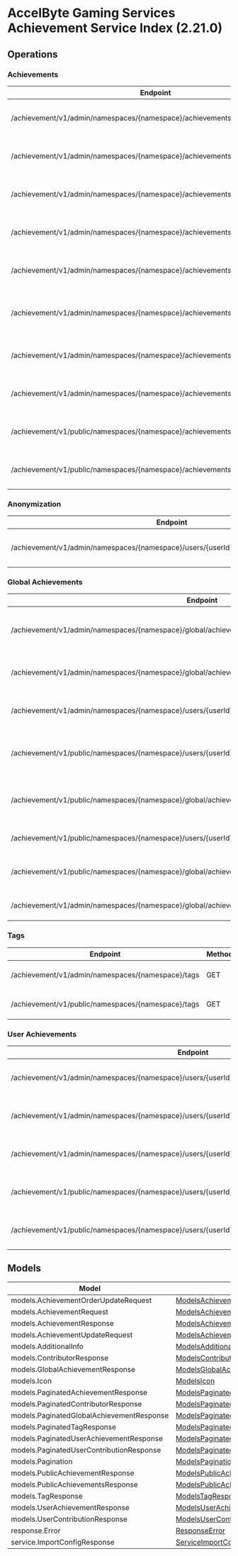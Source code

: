 [//]: # (<< Code generated. DO NOT EDIT!)

[//]: # (<< template file: ags_py_codegen)

# AccelByte Gaming Services Achievement Service Index (2.21.0)


## Operations

### Achievements
| Endpoint | Method | ID | Deprecated | Class | Wrapper | Example |
|---|---|---|---|---|---|---|
| /achievement/v1/admin/namespaces/{namespace}/achievements | POST | AdminCreateNewAchievement | `false` | [AdminCreateNewAchievement](../../accelbyte_py_sdk/api/achievement/operations/achievements/admin_create_new_achievement.py) | [admin_create_new_achievement](../../accelbyte_py_sdk/api/achievement/wrappers/_achievements.py) | [accelbyte_py_sdk_cli achievement-admin-create-new-achievement](../../samples/cli/accelbyte_py_sdk_cli/achievement/_admin_create_new_achievement.py) |
| /achievement/v1/admin/namespaces/{namespace}/achievements/{achievementCode} | DELETE | AdminDeleteAchievement | `false` | [AdminDeleteAchievement](../../accelbyte_py_sdk/api/achievement/operations/achievements/admin_delete_achievement.py) | [admin_delete_achievement](../../accelbyte_py_sdk/api/achievement/wrappers/_achievements.py) | [accelbyte_py_sdk_cli achievement-admin-delete-achievement](../../samples/cli/accelbyte_py_sdk_cli/achievement/_admin_delete_achievement.py) |
| /achievement/v1/admin/namespaces/{namespace}/achievements/{achievementCode} | GET | AdminGetAchievement | `false` | [AdminGetAchievement](../../accelbyte_py_sdk/api/achievement/operations/achievements/admin_get_achievement.py) | [admin_get_achievement](../../accelbyte_py_sdk/api/achievement/wrappers/_achievements.py) | [accelbyte_py_sdk_cli achievement-admin-get-achievement](../../samples/cli/accelbyte_py_sdk_cli/achievement/_admin_get_achievement.py) |
| /achievement/v1/admin/namespaces/{namespace}/achievements | GET | AdminListAchievements | `false` | [AdminListAchievements](../../accelbyte_py_sdk/api/achievement/operations/achievements/admin_list_achievements.py) | [admin_list_achievements](../../accelbyte_py_sdk/api/achievement/wrappers/_achievements.py) | [accelbyte_py_sdk_cli achievement-admin-list-achievements](../../samples/cli/accelbyte_py_sdk_cli/achievement/_admin_list_achievements.py) |
| /achievement/v1/admin/namespaces/{namespace}/achievements/{achievementCode} | PUT | AdminUpdateAchievement | `false` | [AdminUpdateAchievement](../../accelbyte_py_sdk/api/achievement/operations/achievements/admin_update_achievement.py) | [admin_update_achievement](../../accelbyte_py_sdk/api/achievement/wrappers/_achievements.py) | [accelbyte_py_sdk_cli achievement-admin-update-achievement](../../samples/cli/accelbyte_py_sdk_cli/achievement/_admin_update_achievement.py) |
| /achievement/v1/admin/namespaces/{namespace}/achievements/{achievementCode} | PATCH | AdminUpdateAchievementListOrder | `false` | [AdminUpdateAchievementListOrder](../../accelbyte_py_sdk/api/achievement/operations/achievements/admin_update_achievemen_d288a7.py) | [admin_update_achievement_list_order](../../accelbyte_py_sdk/api/achievement/wrappers/_achievements.py) | [accelbyte_py_sdk_cli achievement-admin-update-achievement-list-order](../../samples/cli/accelbyte_py_sdk_cli/achievement/_admin_update_achievement_list_order.py) |
| /achievement/v1/admin/namespaces/{namespace}/achievements/export | GET | ExportAchievements | `false` | [ExportAchievements](../../accelbyte_py_sdk/api/achievement/operations/achievements/export_achievements.py) | [export_achievements](../../accelbyte_py_sdk/api/achievement/wrappers/_achievements.py) | [accelbyte_py_sdk_cli achievement-export-achievements](../../samples/cli/accelbyte_py_sdk_cli/achievement/_export_achievements.py) |
| /achievement/v1/admin/namespaces/{namespace}/achievements/import | POST | ImportAchievements | `false` | [ImportAchievements](../../accelbyte_py_sdk/api/achievement/operations/achievements/import_achievements.py) | [import_achievements](../../accelbyte_py_sdk/api/achievement/wrappers/_achievements.py) | [accelbyte_py_sdk_cli achievement-import-achievements](../../samples/cli/accelbyte_py_sdk_cli/achievement/_import_achievements.py) |
| /achievement/v1/public/namespaces/{namespace}/achievements/{achievementCode} | GET | PublicGetAchievement | `false` | [PublicGetAchievement](../../accelbyte_py_sdk/api/achievement/operations/achievements/public_get_achievement.py) | [public_get_achievement](../../accelbyte_py_sdk/api/achievement/wrappers/_achievements.py) | [accelbyte_py_sdk_cli achievement-public-get-achievement](../../samples/cli/accelbyte_py_sdk_cli/achievement/_public_get_achievement.py) |
| /achievement/v1/public/namespaces/{namespace}/achievements | GET | PublicListAchievements | `false` | [PublicListAchievements](../../accelbyte_py_sdk/api/achievement/operations/achievements/public_list_achievements.py) | [public_list_achievements](../../accelbyte_py_sdk/api/achievement/wrappers/_achievements.py) | [accelbyte_py_sdk_cli achievement-public-list-achievements](../../samples/cli/accelbyte_py_sdk_cli/achievement/_public_list_achievements.py) |

### Anonymization
| Endpoint | Method | ID | Deprecated | Class | Wrapper | Example |
|---|---|---|---|---|---|---|
| /achievement/v1/admin/namespaces/{namespace}/users/{userId}/anonymization/achievements | DELETE | AdminAnonymizeUserAchievement | `false` | [AdminAnonymizeUserAchievement](../../accelbyte_py_sdk/api/achievement/operations/anonymization/admin_anonymize_user_ac_c61ab2.py) | [admin_anonymize_user_achievement](../../accelbyte_py_sdk/api/achievement/wrappers/_anonymization.py) | [accelbyte_py_sdk_cli achievement-admin-anonymize-user-achievement](../../samples/cli/accelbyte_py_sdk_cli/achievement/_admin_anonymize_user_achievement.py) |

### Global Achievements
| Endpoint | Method | ID | Deprecated | Class | Wrapper | Example |
|---|---|---|---|---|---|---|
| /achievement/v1/admin/namespaces/{namespace}/global/achievements/{achievementCode}/contributors | GET | AdminListGlobalAchievementContributors | `false` | [AdminListGlobalAchievementContributors](../../accelbyte_py_sdk/api/achievement/operations/global_achievements/admin_list_global_achie_0b49fb.py) | [admin_list_global_achievement_contributors](../../accelbyte_py_sdk/api/achievement/wrappers/_global_achievements.py) | [accelbyte_py_sdk_cli achievement-admin-list-global-achievement-contributors](../../samples/cli/accelbyte_py_sdk_cli/achievement/_admin_list_global_achievement_contributors.py) |
| /achievement/v1/admin/namespaces/{namespace}/global/achievements | GET | AdminListGlobalAchievements | `false` | [AdminListGlobalAchievements](../../accelbyte_py_sdk/api/achievement/operations/global_achievements/admin_list_global_achievements.py) | [admin_list_global_achievements](../../accelbyte_py_sdk/api/achievement/wrappers/_global_achievements.py) | [accelbyte_py_sdk_cli achievement-admin-list-global-achievements](../../samples/cli/accelbyte_py_sdk_cli/achievement/_admin_list_global_achievements.py) |
| /achievement/v1/admin/namespaces/{namespace}/users/{userId}/global/achievements | GET | AdminListUserContributions | `false` | [AdminListUserContributions](../../accelbyte_py_sdk/api/achievement/operations/global_achievements/admin_list_user_contributions.py) | [admin_list_user_contributions](../../accelbyte_py_sdk/api/achievement/wrappers/_global_achievements.py) | [accelbyte_py_sdk_cli achievement-admin-list-user-contributions](../../samples/cli/accelbyte_py_sdk_cli/achievement/_admin_list_user_contributions.py) |
| /achievement/v1/public/namespaces/{namespace}/users/{userId}/global/achievements/{achievementCode}/claim | POST | ClaimGlobalAchievementReward | `false` | [ClaimGlobalAchievementReward](../../accelbyte_py_sdk/api/achievement/operations/global_achievements/claim_global_achievemen_1ea8df.py) | [claim_global_achievement_reward](../../accelbyte_py_sdk/api/achievement/wrappers/_global_achievements.py) | [accelbyte_py_sdk_cli achievement-claim-global-achievement-reward](../../samples/cli/accelbyte_py_sdk_cli/achievement/_claim_global_achievement_reward.py) |
| /achievement/v1/public/namespaces/{namespace}/global/achievements/{achievementCode}/contributors | GET | ListGlobalAchievementContributors | `false` | [ListGlobalAchievementContributors](../../accelbyte_py_sdk/api/achievement/operations/global_achievements/list_global_achievement_b19e66.py) | [list_global_achievement_contributors](../../accelbyte_py_sdk/api/achievement/wrappers/_global_achievements.py) | [accelbyte_py_sdk_cli achievement-list-global-achievement-contributors](../../samples/cli/accelbyte_py_sdk_cli/achievement/_list_global_achievement_contributors.py) |
| /achievement/v1/public/namespaces/{namespace}/users/{userId}/global/achievements | GET | ListUserContributions | `false` | [ListUserContributions](../../accelbyte_py_sdk/api/achievement/operations/global_achievements/list_user_contributions.py) | [list_user_contributions](../../accelbyte_py_sdk/api/achievement/wrappers/_global_achievements.py) | [accelbyte_py_sdk_cli achievement-list-user-contributions](../../samples/cli/accelbyte_py_sdk_cli/achievement/_list_user_contributions.py) |
| /achievement/v1/public/namespaces/{namespace}/global/achievements | GET | PublicListGlobalAchievements | `false` | [PublicListGlobalAchievements](../../accelbyte_py_sdk/api/achievement/operations/global_achievements/public_list_global_achi_9c838b.py) | [public_list_global_achievements](../../accelbyte_py_sdk/api/achievement/wrappers/_global_achievements.py) | [accelbyte_py_sdk_cli achievement-public-list-global-achievements](../../samples/cli/accelbyte_py_sdk_cli/achievement/_public_list_global_achievements.py) |
| /achievement/v1/admin/namespaces/{namespace}/global/achievements/{achievementCode}/reset | DELETE | ResetGlobalAchievement | `false` | [ResetGlobalAchievement](../../accelbyte_py_sdk/api/achievement/operations/global_achievements/reset_global_achievement.py) | [reset_global_achievement](../../accelbyte_py_sdk/api/achievement/wrappers/_global_achievements.py) | [accelbyte_py_sdk_cli achievement-reset-global-achievement](../../samples/cli/accelbyte_py_sdk_cli/achievement/_reset_global_achievement.py) |

### Tags
| Endpoint | Method | ID | Deprecated | Class | Wrapper | Example |
|---|---|---|---|---|---|---|
| /achievement/v1/admin/namespaces/{namespace}/tags | GET | AdminListTags | `false` | [AdminListTags](../../accelbyte_py_sdk/api/achievement/operations/tags/admin_list_tags.py) | [admin_list_tags](../../accelbyte_py_sdk/api/achievement/wrappers/_tags.py) | [accelbyte_py_sdk_cli achievement-admin-list-tags](../../samples/cli/accelbyte_py_sdk_cli/achievement/_admin_list_tags.py) |
| /achievement/v1/public/namespaces/{namespace}/tags | GET | PublicListTags | `false` | [PublicListTags](../../accelbyte_py_sdk/api/achievement/operations/tags/public_list_tags.py) | [public_list_tags](../../accelbyte_py_sdk/api/achievement/wrappers/_tags.py) | [accelbyte_py_sdk_cli achievement-public-list-tags](../../samples/cli/accelbyte_py_sdk_cli/achievement/_public_list_tags.py) |

### User Achievements
| Endpoint | Method | ID | Deprecated | Class | Wrapper | Example |
|---|---|---|---|---|---|---|
| /achievement/v1/admin/namespaces/{namespace}/users/{userId}/achievements | GET | AdminListUserAchievements | `false` | [AdminListUserAchievements](../../accelbyte_py_sdk/api/achievement/operations/user_achievements/admin_list_user_achievements.py) | [admin_list_user_achievements](../../accelbyte_py_sdk/api/achievement/wrappers/_user_achievements.py) | [accelbyte_py_sdk_cli achievement-admin-list-user-achievements](../../samples/cli/accelbyte_py_sdk_cli/achievement/_admin_list_user_achievements.py) |
| /achievement/v1/admin/namespaces/{namespace}/users/{userId}/achievements/{achievementCode}/reset | DELETE | AdminResetAchievement | `false` | [AdminResetAchievement](../../accelbyte_py_sdk/api/achievement/operations/user_achievements/admin_reset_achievement.py) | [admin_reset_achievement](../../accelbyte_py_sdk/api/achievement/wrappers/_user_achievements.py) | [accelbyte_py_sdk_cli achievement-admin-reset-achievement](../../samples/cli/accelbyte_py_sdk_cli/achievement/_admin_reset_achievement.py) |
| /achievement/v1/admin/namespaces/{namespace}/users/{userId}/achievements/{achievementCode}/unlock | PUT | AdminUnlockAchievement | `false` | [AdminUnlockAchievement](../../accelbyte_py_sdk/api/achievement/operations/user_achievements/admin_unlock_achievement.py) | [admin_unlock_achievement](../../accelbyte_py_sdk/api/achievement/wrappers/_user_achievements.py) | [accelbyte_py_sdk_cli achievement-admin-unlock-achievement](../../samples/cli/accelbyte_py_sdk_cli/achievement/_admin_unlock_achievement.py) |
| /achievement/v1/public/namespaces/{namespace}/users/{userId}/achievements | GET | PublicListUserAchievements | `false` | [PublicListUserAchievements](../../accelbyte_py_sdk/api/achievement/operations/user_achievements/public_list_user_achievements.py) | [public_list_user_achievements](../../accelbyte_py_sdk/api/achievement/wrappers/_user_achievements.py) | [accelbyte_py_sdk_cli achievement-public-list-user-achievements](../../samples/cli/accelbyte_py_sdk_cli/achievement/_public_list_user_achievements.py) |
| /achievement/v1/public/namespaces/{namespace}/users/{userId}/achievements/{achievementCode}/unlock | PUT | PublicUnlockAchievement | `false` | [PublicUnlockAchievement](../../accelbyte_py_sdk/api/achievement/operations/user_achievements/public_unlock_achievement.py) | [public_unlock_achievement](../../accelbyte_py_sdk/api/achievement/wrappers/_user_achievements.py) | [accelbyte_py_sdk_cli achievement-public-unlock-achievement](../../samples/cli/accelbyte_py_sdk_cli/achievement/_public_unlock_achievement.py) |


## Models
| Model | Class |
|---|---|
| models.AchievementOrderUpdateRequest | [ModelsAchievementOrderUpdateRequest](../../accelbyte_py_sdk/api/achievement/models/models_achievement_order_update_request.py) |
| models.AchievementRequest | [ModelsAchievementRequest](../../accelbyte_py_sdk/api/achievement/models/models_achievement_request.py) |
| models.AchievementResponse | [ModelsAchievementResponse](../../accelbyte_py_sdk/api/achievement/models/models_achievement_response.py) |
| models.AchievementUpdateRequest | [ModelsAchievementUpdateRequest](../../accelbyte_py_sdk/api/achievement/models/models_achievement_update_request.py) |
| models.AdditionalInfo | [ModelsAdditionalInfo](../../accelbyte_py_sdk/api/achievement/models/models_additional_info.py) |
| models.ContributorResponse | [ModelsContributorResponse](../../accelbyte_py_sdk/api/achievement/models/models_contributor_response.py) |
| models.GlobalAchievementResponse | [ModelsGlobalAchievementResponse](../../accelbyte_py_sdk/api/achievement/models/models_global_achievement_response.py) |
| models.Icon | [ModelsIcon](../../accelbyte_py_sdk/api/achievement/models/models_icon.py) |
| models.PaginatedAchievementResponse | [ModelsPaginatedAchievementResponse](../../accelbyte_py_sdk/api/achievement/models/models_paginated_achievement_response.py) |
| models.PaginatedContributorResponse | [ModelsPaginatedContributorResponse](../../accelbyte_py_sdk/api/achievement/models/models_paginated_contributor_response.py) |
| models.PaginatedGlobalAchievementResponse | [ModelsPaginatedGlobalAchievementResponse](../../accelbyte_py_sdk/api/achievement/models/models_paginated_global_achievement_response.py) |
| models.PaginatedTagResponse | [ModelsPaginatedTagResponse](../../accelbyte_py_sdk/api/achievement/models/models_paginated_tag_response.py) |
| models.PaginatedUserAchievementResponse | [ModelsPaginatedUserAchievementResponse](../../accelbyte_py_sdk/api/achievement/models/models_paginated_user_achievement_response.py) |
| models.PaginatedUserContributionResponse | [ModelsPaginatedUserContributionResponse](../../accelbyte_py_sdk/api/achievement/models/models_paginated_user_contribution_response.py) |
| models.Pagination | [ModelsPagination](../../accelbyte_py_sdk/api/achievement/models/models_pagination.py) |
| models.PublicAchievementResponse | [ModelsPublicAchievementResponse](../../accelbyte_py_sdk/api/achievement/models/models_public_achievement_response.py) |
| models.PublicAchievementsResponse | [ModelsPublicAchievementsResponse](../../accelbyte_py_sdk/api/achievement/models/models_public_achievements_response.py) |
| models.TagResponse | [ModelsTagResponse](../../accelbyte_py_sdk/api/achievement/models/models_tag_response.py) |
| models.UserAchievementResponse | [ModelsUserAchievementResponse](../../accelbyte_py_sdk/api/achievement/models/models_user_achievement_response.py) |
| models.UserContributionResponse | [ModelsUserContributionResponse](../../accelbyte_py_sdk/api/achievement/models/models_user_contribution_response.py) |
| response.Error | [ResponseError](../../accelbyte_py_sdk/api/achievement/models/response_error.py) |
| service.ImportConfigResponse | [ServiceImportConfigResponse](../../accelbyte_py_sdk/api/achievement/models/service_import_config_response.py) |
